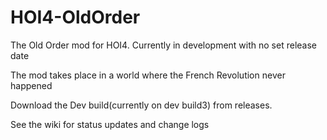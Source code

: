 # HOI4-OldOrder
The Old Order mod for HOI4.
Currently in development with no set release date

The mod takes place in a world where the French Revolution never happened 

Download the Dev build(currently on dev build3) from releases.

See the wiki for status updates and change logs
